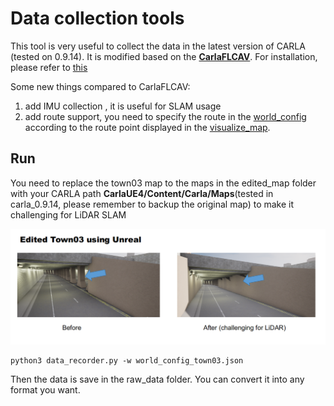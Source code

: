 # Data collection tools 

This tool is very useful to collect the data in the latest version of CARLA (tested on 0.9.14). It is modified based on the [**CarlaFLCAV**](https://github.com/SIAT-INVS/CarlaFLCAV). For installation, please refer to [this](https://github.com/SIAT-INVS/CarlaFLCAV/tree/main/FLDatasetTool)

Some new things compared to CarlaFLCAV:
1. add IMU collection , it is useful for SLAM usage
2. add route support, you need to specify the route in the [world_config](config/world_config_town03.json) according to the route point displayed in the [visualize_map](utils/visualize_map.py).


## Run
You need to replace the town03 map to the maps in the edited_map folder with your CARLA path __CarlaUE4/Content/Carla/Maps__(tested in carla_0.9.14, please remember to backup the original map) to make it challenging for LiDAR SLAM  
<p align="center">
  <img width="712pix" src="../../img/edited_map.png">
</p>


```
python3 data_recorder.py -w world_config_town03.json
```

 Then the data is save in the raw_data folder. You can convert it into any format you want.
